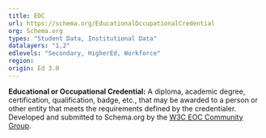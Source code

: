 ```yaml
---
title: EOC
url: https://schema.org/EducationalOccupationalCredential
org: Schema.org
types: "Student Data, Institutional Data"
datalayers: "1,2"
edlevels: "Secondary, HigherEd, Workforce"
region:
origin: Ed 3.0
---
```

**Educational or Occupational Credential:** A diploma, academic degree, certification, qualification, badge, etc., that may be awarded to a person or other entity that meets the requirements defined by the credentialer. Developed and submitted to Schema.org by the [W3C EOC Community Group](https://www.w3.org/community/eocred-schema/).
